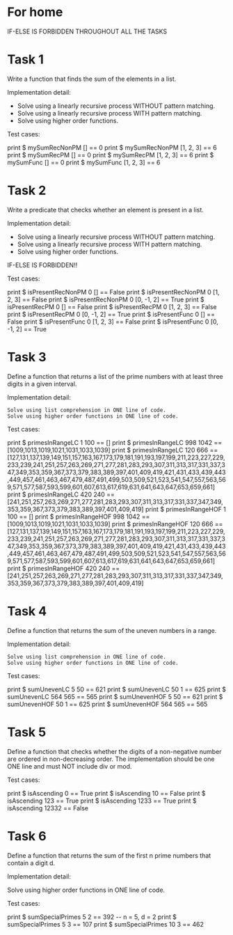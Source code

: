 # For home
IF-ELSE IS FORBIDDEN THROUGHOUT ALL THE TASKS
# Task 1

Write a function that finds the sum of the elements in a list.

Implementation detail:

- Solve using a linearly recursive process WITHOUT pattern matching.
- Solve using a linearly recursive process WITH pattern matching.
- Solve using higher order functions.

Test cases:

print $ mySumRecNonPM [] == 0
print $ mySumRecNonPM [1, 2, 3] == 6
print $ mySumRecPM [] == 0
print $ mySumRecPM [1, 2, 3] == 6
print $ mySumFunc [] == 0
print $ mySumFunc [1, 2, 3] == 6

# Task 2

Write a predicate that checks whether an element is present in a list.

Implementation detail:

- Solve using a linearly recursive process WITHOUT pattern matching.
- Solve using a linearly recursive process WITH pattern matching.
- Solve using higher order functions.

IF-ELSE IS FORBIDDEN!!

Test cases:

print $ isPresentRecNonPM 0 [] == False
print $ isPresentRecNonPM 0 [1, 2, 3] == False
print $ isPresentRecNonPM 0 [0, -1, 2] == True
print $ isPresentRecPM 0 [] == False
print $ isPresentRecPM 0 [1, 2, 3] == False
print $ isPresentRecPM 0 [0, -1, 2] == True
print $ isPresentFunc 0 [] == False
print $ isPresentFunc 0 [1, 2, 3] == False
print $ isPresentFunc 0 [0, -1, 2] == True

# Task 3

Define a function that returns a list of the prime numbers with at least three digits in a given interval.

Implementation detail:

    Solve using list comprehension in ONE line of code.
    Solve using higher order functions in ONE line of code.

Test cases:

print $ primesInRangeLC 1 100 == []
print $ primesInRangeLC 998 1042 == [1009,1013,1019,1021,1031,1033,1039]
print $ primesInRangeLC 120 666 == [127,131,137,139,149,151,157,163,167,173,179,181,191,193,197,199,211,223,227,229,233,239,241,251,257,263,269,271,277,281,283,293,307,311,313,317,331,337,347,349,353,359,367,373,379,383,389,397,401,409,419,421,431,433,439,443,449,457,461,463,467,479,487,491,499,503,509,521,523,541,547,557,563,569,571,577,587,593,599,601,607,613,617,619,631,641,643,647,653,659,661]
print $ primesInRangeLC 420 240 == [241,251,257,263,269,271,277,281,283,293,307,311,313,317,331,337,347,349,353,359,367,373,379,383,389,397,401,409,419]
print $ primesInRangeHOF 1 100 == []
print $ primesInRangeHOF 998 1042 == [1009,1013,1019,1021,1031,1033,1039]
print $ primesInRangeHOF 120 666 == [127,131,137,139,149,151,157,163,167,173,179,181,191,193,197,199,211,223,227,229,233,239,241,251,257,263,269,271,277,281,283,293,307,311,313,317,331,337,347,349,353,359,367,373,379,383,389,397,401,409,419,421,431,433,439,443,449,457,461,463,467,479,487,491,499,503,509,521,523,541,547,557,563,569,571,577,587,593,599,601,607,613,617,619,631,641,643,647,653,659,661]
print $ primesInRangeHOF 420 240 == [241,251,257,263,269,271,277,281,283,293,307,311,313,317,331,337,347,349,353,359,367,373,379,383,389,397,401,409,419]

# Task 4

Define a function that returns the sum of the uneven numbers in a range.

Implementation detail:

    Solve using list comprehension in ONE line of code.
    Solve using higher order functions in ONE line of code.

Test cases:

print $ sumUnevenLC 5 50 == 621
print $ sumUnevenLC 50 1 == 625
print $ sumUnevenLC 564 565 == 565
print $ sumUnevenHOF 5 50 == 621
print $ sumUnevenHOF 50 1 == 625
print $ sumUnevenHOF 564 565 == 565

# Task 5

Define a function that checks whether the digits of a non-negative number are ordered in non-decreasing order. The implementation should be one ONE line and must NOT include div or mod.

Test cases:

print $ isAscending 0 == True
print $ isAscending 10 == False
print $ isAscending 123 == True
print $ isAscending 1233 == True
print $ isAscending 12332 == False    

# Task 6

Define a function that returns the sum of the first n prime numbers that contain a digit d.

Implementation detail:

Solve using higher order functions in ONE line of code.

Test cases:

print $ sumSpecialPrimes 5 2 == 392 -- n = 5, d = 2
print $ sumSpecialPrimes 5 3 == 107
print $ sumSpecialPrimes 10 3 == 462
